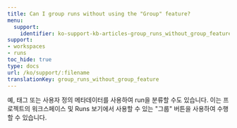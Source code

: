 ```yaml
---
title: Can I group runs without using the "Group" feature?
menu:
  support:
    identifier: ko-support-kb-articles-group_runs_without_group_feature
support:
- workspaces
- runs
toc_hide: true
type: docs
url: /ko/support/:filename
translationKey: group_runs_without_group_feature
---
```

예, 태그 또는 사용자 정의 메타데이터를 사용하여 run을 분류할 수도 있습니다. 이는 프로젝트의 워크스페이스 및 Runs 보기에서 사용할 수 있는 "그룹" 버튼을 사용하여 수행할 수 있습니다.
